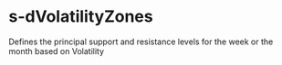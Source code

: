 # s-dVolatilityZones
Defines the principal support and resistance levels for the week or the month based on Volatility
